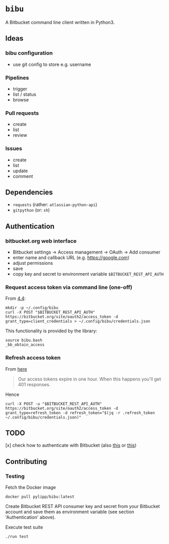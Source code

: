 # `bibu`

A Bitbucket command line client written in Python3.

## Ideas

### bibu configuration

- use git config to store e.g. username

### Pipelines

- trigger
- list / status
- browse

### Pull requests

- create
- list
- review

### Issues

- create
- list
- update
- comment

## Dependencies

- `requests` (rather: `atlassian-python-api`)
- `gitpython` (or: `sh`)

## Authentication

### bitbucket.org web interface

- Bitbucket settings -> Access management -> OAuth -> Add consumer
- enter name and callback URL (e.g. https://google.com)
- adjust permissions
- save
- copy key and secret to environment variable `$BITBUCKET_REST_API_AUTH`

### Request access token via command line (one-off)

From [4.4](https://developer.atlassian.com/bitbucket/api/2/reference/meta/authentication):

    mkdir -p ~/.config/bibu
    curl -X POST "$BITBUCKET_REST_API_AUTH" https://bitbucket.org/site/oauth2/access_token -d grant_type=client_credentials > ~/.config/bibu/credentials.json

This functionality is provided by the library:

    source bibu.bash
    _bb_obtain_access

### Refresh access token

From [here](https://developer.atlassian.com/bitbucket/api/2/reference/meta/authentication#refresh-tokens)

> Our access tokens expire in one hour. When this happens you'll get 401 responses.

Hence

    curl -X POST -u "$BITBUCKET_REST_API_AUTH" https://bitbucket.org/site/oauth2/access_token -d grant_type=refresh_token -d refresh_token="$(jq -r .refresh_token ~/.config/bibu/credentials.json)"

## TODO

[x] check how to authenticate with Bitbucket (also [this](https://community.atlassian.com/t5/Answers-Developer-Questions/Bitbucket-REST-API-POST-using-token-instead-of-basic-auth/qaq-p/474823) or [this](https://developer.atlassian.com/cloud/bitbucket/oauth-2/))

## Contributing

### Testing

Fetch the Docker image

    docker pull pylipp/bibu:latest

Create Bitbucket REST API consumer key and secret from your Bitbucket account and save them as environment variable (see section 'Authentication' above).

Execute test suite

    ./run test
